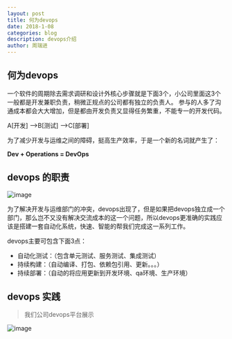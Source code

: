 ```yaml
---
layout: post
title: 何为devops
date: 2018-1-08
categories: blog
description: devops介绍
author: 周瑞进
---
```


## 何为devops
一个软件的周期除去需求调研和设计外核心步骤就是下面3个，小公司里面这3个一般都是开发兼职负责，稍微正规点的公司都有独立的负责人。
参与的人多了沟通成本都会大大增加，但是都由开发负责又显得任务繁重，不能专一的开发代码。


 A[开发] -->B[测试] -->C[部署] 


为了减少开发与运维之间的障碍，挺高生产效率，于是一个新的名词就产生了：

**Dev + Operations = DevOps**

## devops 的职责

<img src="/devops/img/devops/devops-flow.png" alt="image">

为了解决开发与运维部门的冲突，devops出现了，但是如果把devops独立成一个部门，那么岂不又没有解决交流成本的这一个问题，所以devops更准确的实践应该是搭建一套自动化系统，快速、智能的帮我们完成这一系列工作。

devops主要可包含下面3点：
- 自动化测试：（包含单元测试、服务测试、集成测试）
- 持续构建：（自动编译、打包、依赖包引用、更新。。。）
- 持续部署：（自动的将应用更新到开发环境、qa环境、生产环境）

## devops 实践
> 我们公司devops平台展示

<img src="/devops/img/devops/devops-platform.png" alt="image">









